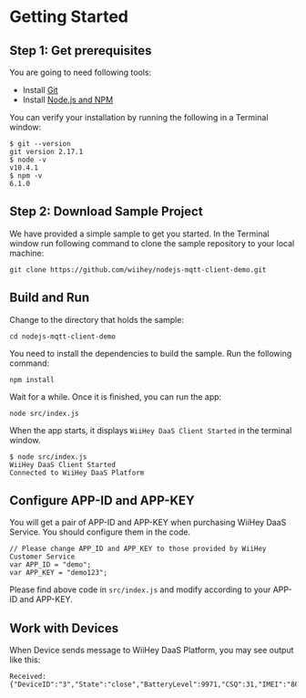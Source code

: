 # Getting Started

## Step 1: Get prerequisites

You are going to need following tools:

* Install [Git](https://git-scm.com/downloads)
* Install [Node.js and NPM](https://nodejs.org/en/)

You can verify your installation by running the following in a Terminal window:

```
$ git --version
git version 2.17.1
$ node -v
v10.4.1
$ npm -v
6.1.0
```

## Step 2: Download Sample Project

We have provided a simple sample to get you started. In the Terminal window run following command to clone the sample repository to your local machine:

`git clone https://github.com/wiihey/nodejs-mqtt-client-demo.git`

## Build and Run

Change to the directory that holds the sample:

`cd nodejs-mqtt-client-demo`

You need to install the dependencies to build the sample. Run the following command:

`npm install`

Wait for a while. Once it is finished, you can run the app:

`node src/index.js`

When the app starts, it displays `WiiHey DaaS Client Started` in the terminal window.

```
$ node src/index.js 
WiiHey DaaS Client Started
Connected to WiiHey DaaS Platform
```

## Configure APP-ID and APP-KEY

You will get a pair of APP-ID and APP-KEY when purchasing WiiHey DaaS Service. You should configure them in the code.

```
// Please change APP_ID and APP_KEY to those provided by WiiHey Customer Service
var APP_ID = "demo";
var APP_KEY = "demo123";
```

Please find above code in `src/index.js` and modify according to your APP-ID and APP-KEY.

## Work with Devices

When Device sends message to WiiHey DaaS Platform, you may see output like this:
```
Received: {"DeviceID":"3","State":"close","BatteryLevel":9971,"CSQ":31,"IMEI":"868575022027272","CCID":"89860414111890171008","Timestamp":1529997979}
```

